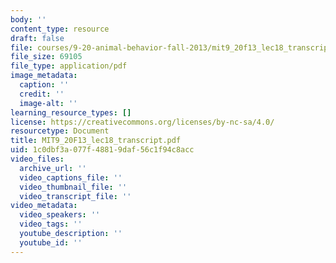 ```yaml
---
body: ''
content_type: resource
draft: false
file: courses/9-20-animal-behavior-fall-2013/mit9_20f13_lec18_transcript.pdf
file_size: 69105
file_type: application/pdf
image_metadata:
  caption: ''
  credit: ''
  image-alt: ''
learning_resource_types: []
license: https://creativecommons.org/licenses/by-nc-sa/4.0/
resourcetype: Document
title: MIT9_20F13_lec18_transcript.pdf
uid: 1c0dbf3a-077f-4881-9daf-56c1f94c8acc
video_files:
  archive_url: ''
  video_captions_file: ''
  video_thumbnail_file: ''
  video_transcript_file: ''
video_metadata:
  video_speakers: ''
  video_tags: ''
  youtube_description: ''
  youtube_id: ''
---
```

